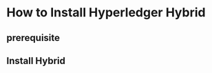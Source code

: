 How to Install Hyperledger Hybrid
==================================

## prerequisite 


## Install Hybrid




